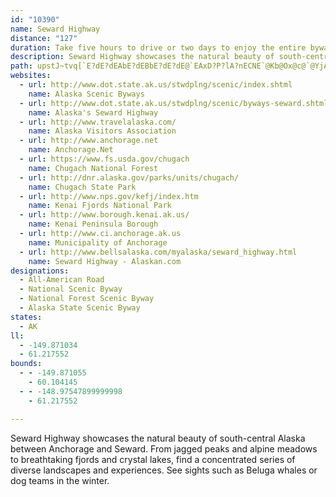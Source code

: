 ```yaml
---
id: "10390"
name: Seward Highway
distance: "127"
duration: Take five hours to drive or two days to enjoy the entire byway.
description: Seward Highway showcases the natural beauty of south-central Alaska between Anchorage and Seward. From jagged peaks and alpine meadows to breathtaking fjords and crystal lakes, find a concentrated series of diverse landscapes and experiences. See sights such as Beluga whales or dog teams in the winter.
path: upstJ~tvq[`E?dE?dEAbE?dEBbE?dE?dE@`EAxD?P?lA?nECNE`@Kb@Ox@c@`@YjAcAbB_BjEeEj@a@h@[XOZM\G\Cn@AdA?jA@|CCnA?xFB|F?xF?xF?rE?`D?lC@fBAl@?j@Cb@Cb@E`@G^In@Un@QhAm@hAs@f@_@h@c@d@g@rA}Ar@y@nA{AZ]zIkK|@cAb@c@~@y@j@e@n@c@t@a@j@Yl@WzAg@rQaETGbTcF~JcCdJuBfSqEbCi@dASvDc@~@I\A~HI|BBhN?hMg@n[oCvDMnD@lBFxMlAlHn@hAHVBnCPhBHtELt@?`F?|BCpBAX@hCFvC?tG?|AAnB?zEAxL?~G?|N@dJBfABz@?~AAhSIdEAhDCrFE`DC`A@^?|D?hCBrABvCBzC?bFGpCK~@KdDc@bCe@xBk@x@W|@[z@]l@WlBy@`CoA|@i@hBcAZSzC}Bj@e@h@g@dCcCpFqFTYxAcBvFqGvFoGrD_EpFaGrFiGdDqDvFoG~CgD`E{Dh@c@nFsEfAaA`GgFhFqEPOZY`Au@ROj@[t@a@XMZKt@Sp@M~@KxDGnFI`BEnFQtAIjAS~@W|@[~@_@|@e@lAw@dFkDh@[rAq@h@Wf@QlBo@zCw@xBi@bFcAzDu@xDqA~EcB\UVIlFmBhKuDhDmBpDiC|CkCbCiCtDqEpDyFhDoGbAwBbD{Hbi@avA~CeHzCgF|HgJvQ_SfFkGlFuFzK_KdC}A|Aq@bBaArAeA|F}HrFcIbTu[hD{CdG{B|Aw@jBaBxAyBlIyP|@sB~@wCXsA~@{FzEo\dAcFfAwDdB_ErEcIx@_BbAaDn@iC|@wErLsp@p@{Ct@kClBmErB_DnCsB|DsBbBeAx@s@d@o@nAwBjGsN|Tu_@dAgC|@mC~GiWx@mDb@qDfBwX~Ckj@v@yHtDe\bAsUTqC^kCjDwNt@_E~BaQfAoJxFkd@fAyEh@yA~@aBt@eAxDeD`AgAtA}BpAgDt@kC`@sBr@aF\wE~Ck_Ab@uKb@cGfAsL|@eHhBqKl@yFVwD`A{WlBin@TaD~@cFtBcGpEcJt@uCl@aDb@iDNuCDkFMcDq@aLSmHH_G^oEh@gDzI_Z~CsJr@_CbCwGfIsQhBaFxPui@jMyc@fAyCzBcDjFgFnC{C|@mBp@_Cx@kEZ{CPcGCgTB_CTgF\cEnB}KvF{^h@{EPuDFgDYi[]kLQsDm@{GwFkd@WgFWmLK}VDkNrDkf@hAmi@?eM_@gMOqIDcIr@qf@DyHE}DSiEu@sGiAeFgHoXeEqO{BkMo@gHSwHEgHN_Gp@aL|Cmo@l@eTx@iUx@}J~@sHnBaNjCyMjH}VbK{_@|DyLxAmD~@gB`EyFbLcM|AeCvBqFz@wCl@kChAkGbAyMxAq`@n@gLdAgNrBgSt@yFhAgHfAmFxCwKbOqe@lH}TnWyy@|O}^~FwLhL_ThCwG|AuGzJoh@xA{Ij@gHx@mPb@iGhEs^zFwe@jBaPlB{OnBqPbBkNbAmI|B_RlDsNhB_FbB}CxAcChBiBzLmF`BuA|GwIhR{WrE}FhHoGhJ_MlEcQhBmLd@}Ld@ax@{@e]yL{gA}LezAy@cYc@yi@gDuj@_GazAMwcAe@qs@cBcj@cFm}@wCo{A_@aJ{JieA_Se~BIyBCaHLyFh@yIpIyg@|DsTpJak@jMct@dB}HfBuGbA}CdBoEbByDbB{ChVa`@vUo^|Si]`AmB`CgF~@kClVeq@jAoDx@uCp@}Cd@}D~Ec~@lBwVlAuMxOs|AhAiKhByInBgG~^y~@|DmJxBoEfF{IrG{ItJ_Mp]me@zJiMtBuC|CmFr@wA|AsDbD_KlHuVvHeVlN{YhE}HrDyErDgDdCeB~YkOdBiApD{CrFmF|x@uz@|FwInBsDvDyIfUkn@bpAciDhKoShIiOvBuCbCeCdDoCpAy@~CkAho@yOhUqGrm@}N`Es@lBBtAb@|@bANr@nBlDfBdG^pCj@nGLtEg@hg@UhQWrHeA|Lk@pE_BxI}@rDoCfJsQ`k@kbAv}CsB|FmCpGgJhSub@t}@CjAJjEGnAsQ|^cBxDoA~Di@fC_@jCY|CUrFCnABpEHtCTxDhAxHbFvPrC~JvGfTxObf@bGxT`FjPnGlUzJna@fAbGd@|ClClShAbHrAxGxB`J|BjIhE`NrBtI~]xsBvL~q@pE`YrT~zAj@dDr@dCrAjEfFzMjDhKjEpPlD|N~AlF~AfEnMrWhAhC~]hz@|DjKt@|BdB`GrL`c@dA`DtArD`CbEhCfDfUhO~BpCxA~B~@bCxKb]dEtIfg@vp@j[dZzs@hn@lStQfHfFxEkCzGxBlAVlFfD|BrB~CnElBtDnEvHvVjd@vL|VzCdErKhKjj@zf@`JxJhQxO|D~CxRtR|ClD|DrFxQ~WpBzDpBrFpBnIp@hEn@`Fd@jGVdHJnH[bnBIvMO~IYhJiOp`Dk@pJsAfPsCpV}B|PmAnGgApEwBrHcC`Hwh@dkA_DjG}DvFqSdV{AdCmCjGcBtGqKxg@sAdFoBjEyArBkI`H}CxBsGfHmBlDsBfEsUbj@iB`DmA~@kADiAdAiAxCcAtDo@zCOrBOrJc@tC_AnBsAbAoAdCcAvCiAhAsB`AiAzA_AvA}Av@mADcBeAkBcByBe@cC?mSbE}DvAmBrB_BjEqK|a@_@`CEv@G|GKbA_@vAgEbKoAhEM~@A~DJ~Br@hEXjCEzBSfBm@pA_A|@yAdAk@~@m@fBu@tEO|A?pAHrBn@|FNlB?~@M~@[pAo@~@wA`@{@KyBgB}@K_@@]Xa@n@Y|@UfAMjBBbBJvATnAv@fCjIbOnA`BdAjApFrDfF~DbJpLpCPbD_@hCF`HpFzHvIfIdKtMhRvHtPrGhLjGfJ|F`IbDtClBn@hDrBfAdBbB`F`AnF|AzGxD`F`FbExE`DhEtC`CvAx@PfALfA?xAIrAe@hAaB~R_VhMgQvFeBnOiB`GiAbIEhYnCnn@hHnTrCfO|AnEl@lDdA|BjAbEtCpk@fh@~AtA~AbAdCb@~B?bEkArHoEpB{@~B[rBJxBh@|DnCpaAtt@jEnCrEfBlDz@dDf@n_@hAlCCnCg@pCwAfLqJbBw@bCw@bCKrDf@`NfD`f@`MlGtBpFzBrInE`DrBfHhF|HzGdq@di@n^xXfJjHpHpGrBnCjB|ChJdR|H|MtK`Q|\zh@f\`d@vQhQbh@jc@t_@~XtNzEbVpHjPzJxL`JrCdDxD`H|BnFnGnK~h@bj@|n@ds@rQlZzHfNdF|Gvd@xWv{@zd@|EzBjJ~IvCfDrEdFz@n@fBz@`AJjADhAKbCu@p@g@jAoAzAyBXo@j@iAb@gAt@aBbB{Df@oAvAwDFSd@qAlAkDxAmEh@uBlCqK`@sAz@aCn@yAnA}CpEmKx@{Ad@y@rAqBlDuEp@y@fAeBh@_AbAiBrAkC`DiG`B}CNWbBcDjFcK|ByE`A{AtAcDnCmGh@qAx@aC`@iBTiAXiCFwAF{@HkEDyDL_PBwC@s@H{@JcKXaJPgBReBBUTsBxCgQ`AiFzBoLFg@pC_NbCsLdBsJ`DcQxAwHf@kCbAyFpA{GbB}J~AsJHi@`AsExEsRxFoe@dt@ijDdR}uAhNym@dSkiBhPor@rK}ZvAui@dFu`@z@_AnF}w@PmFHyK?eQMwE_@kDsA}H[oFEmBDeCXcGD{C?eBOsEYaDmBsJuBaJsC_KcDgJ_BcGi@mDWqCEqAIcELgPJ_CT_Db@eD|@kD~@kC~AoC~@eAx@m@pBy@hEg@fWgBbD?rETnMnAfG`@bFIvj@wCzLDhNlBnCDxAOzJeC|BQlGVtB?zEc@lI_DtB]`B?jHp@zB@fCWzGcBtCe@nAEnFl@bCDv@EfCqAvCeAbBI~B\|VpJrE`BlAVfCJv@EdDo@`D?rZvEdQbC`MtBbDT|AO|Cm@tDi@lB?lAHbL|AfBJxC]pXwFhC[pYeB`JMjNv@dHfB~TxDlDT`HPnD[hJqAnCeAlCuAnAmA~AkBbAqBtCoEpCaEjEoHj@mAbKiP`B_DpHiLhCkDvFcGlEiDhEqCpXePhFqCvAWxBCbDh@rD^rS?|V{CpMsBzJrBvC\rBEbC]rBeBzBmCt@uAvB_Gx@iCvAaCdAyAnAkArEqAfFm@pCAbFDvXtDbGlBlDbCfIjGdItE|CpA~BzAbCdAvB\jBo@rBsBlA_CxC_EbG_NfCz@`CY|CEtC[|CcBrFcCzLiA`IgApGqClGuDpIgA|InBdIlGlCpEzA`DpA`EdDfQlAfHnAvGhAtElBlFjBrB`D~BtZxHhBl@jOmNxNr@vYdGdOzLpSuFdWi[dRxBlUkV`Fr@hFJxAQbCu@vDmBdCeCjZga@bBmBxBoA|TqEnSeCfEKjDP~C~@xC~BhOxJhFhArB?zJs@xBJjBl@fBtAjExDxAh@tBHnB}@vG_KjDuErAwAhBuAbBo@bAKzAClBb@~Av@bBxBhAlB|Upf@x@hA~@dAdAt@|Ar@|Cd@lIt@fTnAjLlA|BjAj@p@bA|Ar@tA`AdCdGlTxBrGlBfE`NpRvGxH|BnAjBl@fBVrADz\E|IN`Fn@xBr@xE~@vBHdH@vIx@hCAjKqA~G?vCPlEdA|QfHvD\nA?vHWnEErAJfBx@lFbFnAl@|Af@~AHvEC`Nl@fJK|@g@tBm@pAWzAOzGZhCVpZpAlFj@|Ab@z@`@bAl@zBlBvCjEhJjPxAtB|ClFhEzGxf@z~@`Yni@hBxCd@p@vArAxBlAvGbBvXlFpIjCzItIhBtChDtEn@vAvGtQjGnUz@hCjDrGzBnG`CpBjD~A|Ab@|F~A`ClAtBlAlCxBpBpBfAfAjA`ArAr@h@Tj@Lj@HRBnAHZAr@GJCBBJ?j@IRGd@OjAk@T]lAm@\UpFmDxE{CdDmBpFwDjBw@bAUfBElA@TXbBt@jAx@tApAt@z@\T~ChD~DjEdDvDjEnF`EzElBxBlFjG`G~GdCpCbFxF~EpFpDjExJfLJL|EfGPRxFrGfF|FhCtCdEvElA`B`CdCdBrAbDxBjFvBbGtAjBJ|FX`DLdEPbFRpH@dEBbEAdE@rDBPPlCGTIdEApB?bG@dC?
websites:
  - url: http://www.dot.state.ak.us/stwdplng/scenic/index.shtml
    name: Alaska Scenic Byways
  - url: http://www.dot.state.ak.us/stwdplng/scenic/byways-seward.shtml
    name: Alaska's Seward Highway
  - url: http://www.travelalaska.com/
    name: Alaska Visitors Association
  - url: http://www.anchorage.net
    name: Anchorage.Net
  - url: https://www.fs.usda.gov/chugach
    name: Chugach National Forest
  - url: http://dnr.alaska.gov/parks/units/chugach/
    name: Chugach State Park
  - url: http://www.nps.gov/kefj/index.htm
    name: Kenai Fjords National Park
  - url: http://www.borough.kenai.ak.us/
    name: Kenai Peninsula Borough
  - url: http://www.ci.anchorage.ak.us
    name: Municipality of Anchorage
  - url: http://www.bellsalaska.com/myalaska/seward_highway.html
    name: Seward Highway - Alaskan.com
designations:
  - All-American Road
  - National Scenic Byway
  - National Forest Scenic Byway
  - Alaska State Scenic Byway
states:
  - AK
ll:
  - -149.871034
  - 61.217552
bounds:
  - - -149.871055
    - 60.104145
  - - -148.97547899999998
    - 61.217552

---
```


Seward Highway showcases the natural beauty of south-central Alaska between Anchorage and Seward. From jagged peaks and alpine meadows to breathtaking fjords and crystal lakes, find a concentrated series of diverse landscapes and experiences. See sights such as Beluga whales or dog teams in the winter.
